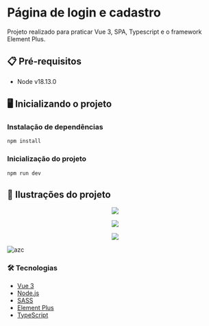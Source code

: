 # Página de login e cadastro

Projeto realizado para praticar Vue 3, SPA, Typescript e o framework Element Plus.

## 📋 Pré-requisitos

- Node v18.13.0

## 🖥️ Inicializando o projeto

### Instalação de dependências

```sh
npm install
```
### Inicialização do projeto

```sh
npm run dev
```

## 🎨 Ilustrações do projeto

<p align="center">
    <img src="https://cdn.discordapp.com/attachments/1048325700794458152/1067976457550319616/image.png"/>
</p>

<p align="center">
    <img src="https://cdn.discordapp.com/attachments/1048325700794458152/1067976506241994773/image.png"/>
</p>

<p align="center">
    <img src="https://cdn.discordapp.com/attachments/1048325700794458152/1067976542698885150/image.png"/>
</p>

![azc](https://user-images.githubusercontent.com/65923385/214737550-274d4f0d-ad82-4737-8195-15357f5d4627.gif)

### 🛠 Tecnologias

- [Vue 3](https://vuejs.org/)
- [Node.js](https://nodejs.org/en/)
- [SASS](https://sass-lang.com/)
- [Element Plus](https://element-plus.org/en-US/)
- [TypeScript](https://www.typescriptlang.org/)

